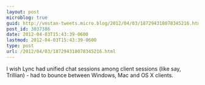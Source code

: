```yaml
---
layout: post
microblog: true
guid: http://vmstan-tweets.micro.blog/2012/04/03/187294318078345216.html
post_id: 3037386
date: 2012-04-03T15:43:39-0600
lastmod: 2012-04-03T15:43:39-0600
type: post
url: /2012/04/03/187294318078345216.html
---
```

I wish Lync had unified chat sessions among client sessions (like say, Trillian) - had to bounce between Windows, Mac and OS X clients.
